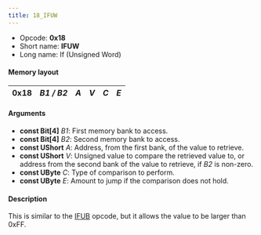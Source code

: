 ```yaml
---
title: 18_IFUW
---
```


-   Opcode: **0x18**
-   Short name: **IFUW**
-   Long name: If (Unsigned Word)

#### Memory layout

| 0x18 | *B1 / B2* | *A* | *V* | *C* | *E* |
|------|-----------|-----|-----|-----|-----|

#### Arguments

-   **const Bit\[4\]** *B1*: First memory bank to access.
-   **const Bit\[4\]** *B2*: Second memory bank to access.
-   **const UShort** *A*: Address, from the first bank, of the value to retrieve.
-   **const UShort** *V*: Unsigned value to compare the retrieved value to, or address from the second bank of the value to retrieve, if *B2* is non-zero.
-   **const UByte** *C*: Type of comparison to perform.
-   **const UByte** *E*: Amount to jump if the comparison does not hold.

#### Description

This is similar to the [IFUB](14_IFUB.md) opcode, but it allows the value to be larger than 0xFF.
